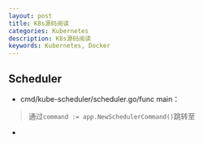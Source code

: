 ```yaml
---
layout: post
title: K8s源码阅读
categories: Kubernetes
description: K8s源码阅读
keywords: Kubernetes, Docker
---
```


## Scheduler
- cmd/kube-scheduler/scheduler.go/func main：
> 通过`command := app.NewSchedulerCommand()`跳转至
- 